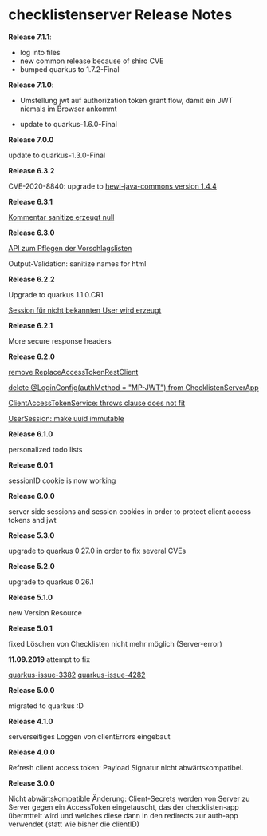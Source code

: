 # checklistenserver Release Notes

__Release 7.1.1__:

* log into files
* new common release because of shiro CVE
* bumped quarkus to 1.7.2-Final

__Release 7.1.0__:

* Umstellung jwt auf authorization token grant flow, damit ein JWT niemals im Browser
  ankommt

* update to quarkus-1.6.0-Final

__Release 7.0.0__

update to quarkus-1.3.0-Final

__Release 6.3.2__

CVE-2020-8840: upgrade to [hewi-java-commons version 1.4.4](https://github.com/heike2718/hewi-java-commons/releases/tag/1.4.4)


__Release 6.3.1__

[Kommentar sanitize erzeugt null](https://github.com/heike2718/checklistenserver/issues/22)


__Release 6.3.0__

[API zum Pflegen der Vorschlagslisten](https://github.com/heike2718/checklistenserver/issues/14)

Output-Validation: sanitize names for html

__Release 6.2.2__

Upgrade to quarkus 1.1.0.CR1

[Session für nicht bekannten User wird erzeugt](https://github.com/heike2718/checklistenserver/issues/19)

__Release 6.2.1__

More secure response headers

__Release 6.2.0__

[remove ReplaceAccessTokenRestClient](https://github.com/heike2718/checklistenserver/issues/11)

[delete @LoginConfig(authMethod = "MP-JWT") from ChecklistenServerApp](https://github.com/heike2718/checklistenserver/issues/10)

[ClientAccessTokenService: throws clause does not fit](https://github.com/heike2718/checklistenserver/issues/12)

[UserSession: make uuid immutable](https://github.com/heike2718/checklistenserver/issues/13)


__Release 6.1.0__

personalized todo lists

__Release 6.0.1__

sessionID cookie is now working

__Release 6.0.0__

server side sessions and session cookies in order to protect client access tokens and jwt

__Release 5.3.0__

upgrade to quarkus 0.27.0 in order to fix several CVEs

__Release 5.2.0__

upgrade to quarkus 0.26.1

__Release 5.1.0__

new Version Resource

__Release 5.0.1__

fixed Löschen von Checklisten nicht mehr möglich (Server-error)

__11.09.2019__ attempt to fix

[quarkus-issue-3382](https://github.com/quarkusio/quarkus/issues/3382)
[quarkus-issue-4282](https://github.com/quarkusio/quarkus/pull/4282)

__Release 5.0.0__

migrated to quarkus :D

__Release 4.1.0__

serverseitiges Loggen von clientErrors eingebaut

__Release 4.0.0__

Refresh client access token: Payload Signatur nicht abwärtskompatibel.

__Release 3.0.0__

Nicht abwärtskompatible Änderung: Client-Secrets werden von Server zu Server gegen ein AccessToken eingetauscht, das der checklisten-app übermttelt wird und welches diese dann in den redirects zur auth-app verwendet (statt wie bisher die clientID)
